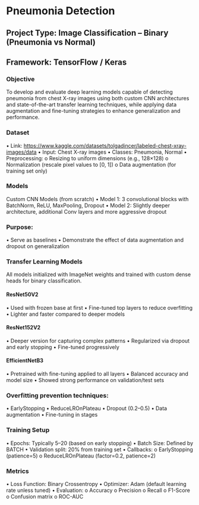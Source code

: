 # Pneumonia Detection
## Project Type: Image Classification – Binary (Pneumonia vs Normal)
## Framework: TensorFlow / Keras

### Objective
To develop and evaluate deep learning models capable of detecting pneumonia from chest X-ray images using both custom CNN architectures and state-of-the-art transfer learning techniques, while applying data augmentation and fine-tuning strategies to enhance generalization and performance.

### Dataset
•	Link:  https://www.kaggle.com/datasets/tolgadincer/labeled-chest-xray-images/data
•	Input: Chest X-ray images
•	Classes: Pneumonia, Normal
•	Preprocessing:
o	Resizing to uniform dimensions (e.g., 128×128)
o	Normalization (rescale pixel values to [0, 1])
o	Data augmentation (for training set only)

### Models
Custom CNN Models (from scratch)
•	Model 1: 3 convolutional blocks with BatchNorm, ReLU, MaxPooling, Dropout
•	Model 2: Slightly deeper architecture, additional Conv layers and more aggressive dropout

### Purpose:
•	Serve as baselines
•	Demonstrate the effect of data augmentation and dropout on generalization

### Transfer Learning Models
All models initialized with ImageNet weights and trained with custom dense heads for binary classification.
#### ResNet50V2
•	Used with frozen base at first
•	Fine-tuned top layers to reduce overfitting
•	Lighter and faster compared to deeper models
#### ResNet152V2
•	Deeper version for capturing complex patterns
•	Regularized via dropout and early stopping
•	Fine-tuned progressively
#### EfficientNetB3
•	Pretrained with fine-tuning applied to all layers
•	Balanced accuracy and model size
•	Showed strong performance on validation/test sets

### Overfitting prevention techniques:
•	EarlyStopping
•	ReduceLROnPlateau
•	Dropout (0.2–0.5)
•	Data augmentation
•	Fine-tuning in stages

 ### Training Setup
•	Epochs: Typically 5–20 (based on early stopping)
•	Batch Size: Defined by BATCH
•	Validation split: 20% from training set
•	Callbacks:
o	EarlyStopping (patience=5)
o	ReduceLROnPlateau (factor=0.2, patience=2)

### Metrics
•	Loss Function: Binary Crossentropy
•	Optimizer: Adam (default learning rate unless tuned)
•	Evaluation:
o	Accuracy
o	Precision
o	Recall
o	F1-Score
o	Confusion matrix
o	ROC-AUC


